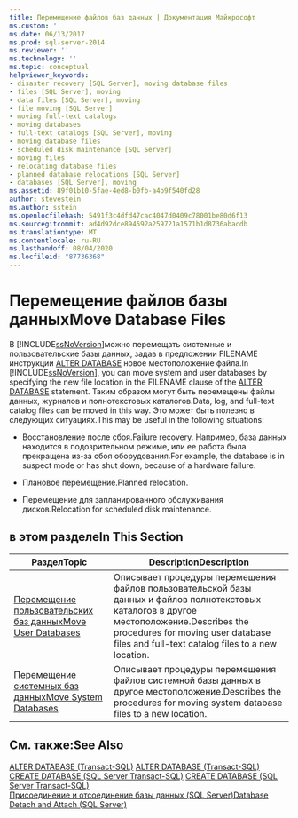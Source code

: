 ```yaml
---
title: Перемещение файлов баз данных | Документация Майкрософт
ms.custom: ''
ms.date: 06/13/2017
ms.prod: sql-server-2014
ms.reviewer: ''
ms.technology: ''
ms.topic: conceptual
helpviewer_keywords:
- disaster recovery [SQL Server], moving database files
- files [SQL Server], moving
- data files [SQL Server], moving
- file moving [SQL Server]
- moving full-text catalogs
- moving databases
- full-text catalogs [SQL Server], moving
- moving database files
- scheduled disk maintenance [SQL Server]
- moving files
- relocating database files
- planned database relocations [SQL Server]
- databases [SQL Server], moving
ms.assetid: 89f01b10-5fae-4ed8-b0fb-a4b9f540fd28
author: stevestein
ms.author: sstein
ms.openlocfilehash: 5491f3c4dfd47cac4047d0409c78001be80d6f13
ms.sourcegitcommit: ad4d92dce894592a259721a1571b1d8736abacdb
ms.translationtype: MT
ms.contentlocale: ru-RU
ms.lasthandoff: 08/04/2020
ms.locfileid: "87736368"
---
```

# <a name="move-database-files"></a><span data-ttu-id="a849b-102">Перемещение файлов базы данных</span><span class="sxs-lookup"><span data-stu-id="a849b-102">Move Database Files</span></span>
  <span data-ttu-id="a849b-103">В [!INCLUDE[ssNoVersion](../../includes/ssnoversion-md.md)]можно перемещать системные и пользовательские базы данных, задав в предложении FILENAME инструкции [ALTER DATABASE](/sql/t-sql/statements/alter-database-transact-sql) новое местоположение файла.</span><span class="sxs-lookup"><span data-stu-id="a849b-103">In [!INCLUDE[ssNoVersion](../../includes/ssnoversion-md.md)], you can move system and user databases by specifying the new file location in the FILENAME clause of the [ALTER DATABASE](/sql/t-sql/statements/alter-database-transact-sql) statement.</span></span> <span data-ttu-id="a849b-104">Таким образом могут быть перемещены файлы данных, журналов и полнотекстовых каталогов.</span><span class="sxs-lookup"><span data-stu-id="a849b-104">Data, log, and full-text catalog files can be moved in this way.</span></span> <span data-ttu-id="a849b-105">Это может быть полезно в следующих ситуациях.</span><span class="sxs-lookup"><span data-stu-id="a849b-105">This may be useful in the following situations:</span></span>  
  
-   <span data-ttu-id="a849b-106">Восстановление после сбоя.</span><span class="sxs-lookup"><span data-stu-id="a849b-106">Failure recovery.</span></span> <span data-ttu-id="a849b-107">Например, база данных находится в подозрительном режиме, или ее работа была прекращена из-за сбоя оборудования.</span><span class="sxs-lookup"><span data-stu-id="a849b-107">For example, the database is in suspect mode or has shut down, because of a hardware failure.</span></span>  
  
-   <span data-ttu-id="a849b-108">Плановое перемещение.</span><span class="sxs-lookup"><span data-stu-id="a849b-108">Planned relocation.</span></span>  
  
-   <span data-ttu-id="a849b-109">Перемещение для запланированного обслуживания дисков.</span><span class="sxs-lookup"><span data-stu-id="a849b-109">Relocation for scheduled disk maintenance.</span></span>  
  
## <a name="in-this-section"></a><span data-ttu-id="a849b-110">в этом разделе</span><span class="sxs-lookup"><span data-stu-id="a849b-110">In This Section</span></span>  
  
|<span data-ttu-id="a849b-111">Раздел</span><span class="sxs-lookup"><span data-stu-id="a849b-111">Topic</span></span>|<span data-ttu-id="a849b-112">Description</span><span class="sxs-lookup"><span data-stu-id="a849b-112">Description</span></span>|  
|-----------|-----------------|  
|[<span data-ttu-id="a849b-113">Перемещение пользовательских баз данных</span><span class="sxs-lookup"><span data-stu-id="a849b-113">Move User Databases</span></span>](move-user-databases.md)|<span data-ttu-id="a849b-114">Описывает процедуры перемещения файлов пользовательской базы данных и файлов полнотекстовых каталогов в другое местоположение.</span><span class="sxs-lookup"><span data-stu-id="a849b-114">Describes the procedures for moving user database files and full-text catalog files to a new location.</span></span>|  
|[<span data-ttu-id="a849b-115">Перемещение системных баз данных</span><span class="sxs-lookup"><span data-stu-id="a849b-115">Move System Databases</span></span>](system-databases.md)|<span data-ttu-id="a849b-116">Описывает процедуры перемещения файлов системной базы данных в другое местоположение.</span><span class="sxs-lookup"><span data-stu-id="a849b-116">Describes the procedures for moving system database files to a new location.</span></span>|  
  
## <a name="see-also"></a><span data-ttu-id="a849b-117">См. также:</span><span class="sxs-lookup"><span data-stu-id="a849b-117">See Also</span></span>  
 <span data-ttu-id="a849b-118">[ALTER DATABASE (Transact-SQL)](/sql/t-sql/statements/alter-database-transact-sql) </span><span class="sxs-lookup"><span data-stu-id="a849b-118">[ALTER DATABASE &#40;Transact-SQL&#41;](/sql/t-sql/statements/alter-database-transact-sql) </span></span>  
 <span data-ttu-id="a849b-119">[CREATE DATABASE (SQL Server Transact-SQL)](/sql/t-sql/statements/create-database-sql-server-transact-sql) </span><span class="sxs-lookup"><span data-stu-id="a849b-119">[CREATE DATABASE &#40;SQL Server Transact-SQL&#41;](/sql/t-sql/statements/create-database-sql-server-transact-sql) </span></span>  
 [<span data-ttu-id="a849b-120">Присоединение и отсоединение базы данных (SQL Server)</span><span class="sxs-lookup"><span data-stu-id="a849b-120">Database Detach and Attach &#40;SQL Server&#41;</span></span>](database-detach-and-attach-sql-server.md)  
  
  
